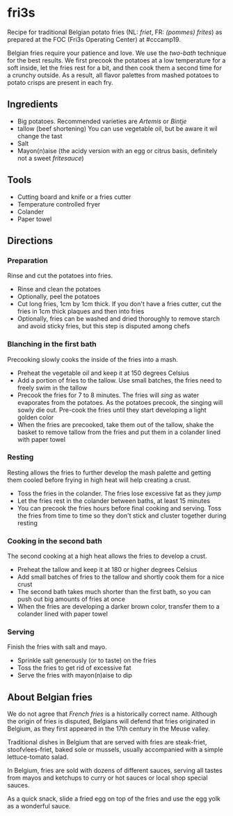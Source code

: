 # fri3s

Recipe for traditional Belgian potato fries (NL: *friet*, FR: *(pommes) frites*) as prepared at the FOC (Fri3s Operating Center) at #cccamp19. 

Belgian fries require your patience and love. We use the *two-bath* technique for the best results. We first precook the potatoes at a low temperature for a soft inside, let the fries rest for a bit, and then cook them a second time for a crunchy outside. As a result, all flavor palettes from mashed potatoes to potato crisps are present in each fry.

## Ingredients

* Big potatoes. Recommended varieties are *Artemis* or *Bintje*
* tallow (beef shortening) You can use vegetable oil, but be aware it wil change the tast
* Salt
* Mayon(n)aise (the acidy version with an egg or citrus basis, definitely not a sweet *fritesauce*)

## Tools

* Cutting board and knife or a fries cutter
* Temperature controlled fryer
* Colander
* Paper towel

## Directions

### Preparation

Rinse and cut the potatoes into fries.

* Rinse and clean the potatoes 
* Optionally, peel the potatoes
* Cut long fries, 1cm by 1cm thick. If you don't have a fries cutter, cut the fries in 1cm thick plaques and then into fries
* Optionally, fries can be washed and dried thoroughly to remove starch and avoid sticky fries, but this step is disputed among chefs

### Blanching in the first bath

Precooking slowly cooks the inside of the fries into a mash.

* Preheat the vegetable oil and keep it at 150 degrees Celsius
* Add a portion of fries to the tallow. Use small batches, the fries need to freely swim in the tallow
* Precook the fries for 7 to 8 minutes. The fries will *sing* as water evaporates from the potatoes. As the potatoes precook, the singing will sowly die out. Pre-cook the fries until they start developing a light golden color
* When the fries are precooked, take them out of the tallow, shake the basket to remove tallow from the fries and put them in a colander lined with paper towel

### Resting

Resting allows the fries to further develop the mash palette and getting them cooled before frying in high heat will help creating a crust.

* Toss the fries in the colander. The fries lose excessive fat as they *jump*
* Let the fries rest in the colander between baths, at least 15 minutes
* You can precook the fries hours before final cooking and serving. Toss the fries from time to time so they don't stick and cluster together during resting

### Cooking in the second bath

The second cooking at a high heat allows the fries to develop a crust.

* Preheat the tallow and keep it at 180 or higher degrees Celsius
* Add small batches of fries to the tallow and shortly cook them for a nice crust
* The second bath takes much shorter than the first bath, so you can push out big amounts of fries at once
* When the fries are developing a darker brown color, transfer them to a colander lined with paper towel

### Serving

Finish the fries with salt and mayo.

* Sprinkle salt generously (or to taste) on the fries
* Toss the fries to get rid of excessive fat
* Serve the fries with mayon(n)aise to dip

## About Belgian fries

We do not agree that *French fries* is a historically correct name. Although the origin of fries is disputed, Belgians will defend that fries originated in Belgium, as they first appeared in the 17th century in the Meuse valley.

Traditional dishes in Belgium that are served with fries are steak-friet, stoofvlees-friet, baked sole or mussels, usually accompanied with a simple lettuce-tomato salad.

In Belgium, fries are sold with dozens of different sauces, serving all tastes from mayos and ketchups to curry or hot sauces or local shop special sauces.

As a quick snack, slide a fried egg on top of the fries and use the egg yolk as a wonderful sauce.


